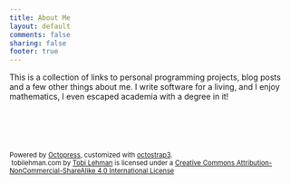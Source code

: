 ```yaml
---
title: About Me
layout: default
comments: false
sharing: false
footer: true
---
```


This is a collection of links to personal programming projects, blog posts and a few other things about me. I write software for a living, and I enjoy mathematics, I even escaped academia with a degree in it!


<div class="container" style="padding-top: 60px;">
  <p class="text-muted credits">
    <small>
      <span class="credit">Powered by <a href="http://octopress.org">Octopress</a></span>,
      <span class="credit">customized with <a href="https://github.com/kAworu/octostrap3">octostrap3</a></span>.
      <br>
      <a rel="license" href="http://creativecommons.org/licenses/by-nc-sa/4.0/">
      </a>&nbsp;<span xmlns:dct="http://purl.org/dc/terms/" href="http://purl.org/dc/dcmitype/Text" property="dct:title" rel="dct:type">tobilehman.com</span> by <a xmlns:cc="http://creativecommons.org/ns#" href="tobilehman.com" property="cc:attributionName" rel="cc:attributionURL">Tobi Lehman</a> is licensed under a <a rel="license" href="http://creativecommons.org/licenses/by-nc-sa/4.0/">Creative Commons Attribution-NonCommercial-ShareAlike 4.0 International License</a>
    </small>

  </p>
</div>
